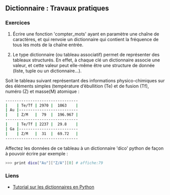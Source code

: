 ## Dictionnaire : Travaux pratiques

### Exercices

1. Écrire une fonction 'compter_mots' ayant en paramètre une chaîne de caractères, et qui renvoie un dictionnaire qui contient la fréquence de tous les mots de la chaîne entrée.

2. Le type dictionnaire (ou tableau associatif) permet de représenter des tableaux structurés. En effet, à chaque clé un dictionnaire associe une valeur, et cette valeur peut elle-même être une structure de donnée (liste, tuple ou un dictionnaire...).

  Soit le tableau suivant représentant des informations physico-chimiques sur des éléments simples (température d’ébullition (Te) et de fusion (Tf), numéro (Z) et masse(M) atomique :
  
  ```bash
  --------------------------------
  |    | Te/Tf | 2970 |  1063    |
  | Au |--------------------------
  |    | Z/M   |  79  |  196.967 |
  --------------------------------
  |    | Te/Tf | 2237 |  29.8    |
  | Ga |--------------------------
  |    | Z/M   |  31  |  69.72   |
  --------------------------------
  ```
  
  Affectez les données de ce tableau à un dictionnaire 'dico' python de façon à pouvoir écrire par exemple :

  ```bash
  >>> print dico["Au"]["Z/A"][0] # affiche:79
  ```
  
### Liens

* [Tutorial sur les dictionnaires en Python](https://docs.python.org/fr/3/tutorial/datastructures.html#dictionaries)
